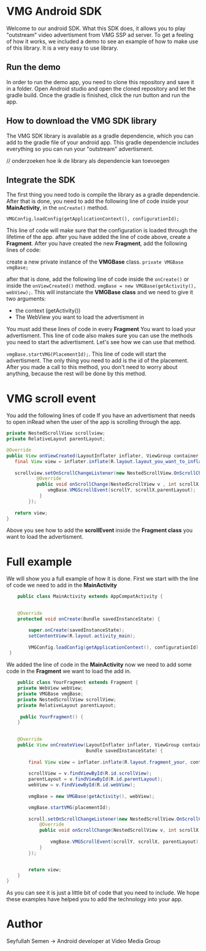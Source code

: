 # VMG Android SDK

Welcome to our android SDK. What this SDK does, it allows you to play "outstream" video advertisment from VMG SSP ad server. 
To get a feeling of how it works, we included a demo to see an example of how to make use of this library.
It is a very easy to use library.

## Run the demo
In order to run the demo app, you need to clone this repository and save it in a folder. Open Android studio and open the cloned repository and let the gradle build.
Once the gradle is finished, click the run button and run the app.

## How to download the VMG SDK library

The VMG SDK library is available as a gradle dependencie, which you can add to the gradle file of your android app.
This gradle dependencie includes everything so you can run your "outstream" advertisment.

// onderzoeken hoe ik de library als dependencie kan toevoegen

## Integrate the SDK

The first thing you need todo is compile the library as a gradle dependencie. After that is done, 
you need to add the following line of code inside your **MainActivity**, in the `onCreate()` method.

`VMGConfig.loadConfig(getApplicationContext(), configurationId);`

This line of code will make sure that the configuration is loaded through the lifetime of the app.
after you have added the line of code above, create a **Fragment**. After you have created the new **Fragment**,
add the following lines of code:

create a new private instance of the **VMGBase** class.
`private VMGBase vmgBase;`

after that is done, add the following line of code inside the `onCreate()` or inside the `onViewCreated()` method.
`vmgBase = new VMGBase(getActivity(), webView);`.
This will instanciate the **VMGBase class** and we need to give it two arguments:
* the context (getActivity())
* The WebView you want to load the advertisment in

You must add these lines of code in every **Fragment** You want to load your advertisment.
This line of code also makes sure you can use the methods you need to start the advertisment. Let's see how we can use that method.

` vmgBase.startVMG(PlacementId); `. 
This line of code will start the advertisment. The only thing you need to add is the id of the placement. After you made a call to this method, you don't need to worry about anything,
because the rest will be done by this method.

# VMG scroll event
You add the following lines of code If you have an advertisment that needs to open inRead when the user of the app is scrolling through the app. 
 ```java
 private NestedScrollView scrollview;
 private RelativeLayout parentLayout;
 
 @Override
 public View onViewCreated(LayoutInflater inflater, ViewGroup container, Bundle savedinstances){
    final View view = inflater.inflate(R.layout.layout_you_want_to_inflate,container,false);
    
    scrollview.setOnScrollChangeListener(new NestedScrollView.OnScrollChangeListener(){
            @Override
            public void onScrollChange(NestedScrollView v , int scrollX, int scrollY, int oldScrollX,int oldScrollY){
                vmgBase.VMGScrollEvent(scrollY, scrollX,parentLayout);
             }
         });
         
    return view;
}
 ```
Above you see how to add the **scrollEvent** inside the **Fragment class** you want to load the advertisment.

# Full example
We will show you a full example of how it is done. First we start with the line of code we need to add in the **MainActivity**
```java
    public class MainActivity extends AppCompatActivity {
    

    @Override
    protected void onCreate(Bundle savedInstanceState) {

        super.onCreate(savedInstanceState);
        setContentView(R.layout.activity_main);
        
        VMGConfig.loadConfig(getApplicationContext(), configurationId);
 }

```
We added the line of code in the **MainActivity** now we need to add some code in the **Fragment** we want to load the add in.

```java
    public class YourFragment extends Fragment {
    private WebView webView;
    private VMGBase vmgBase;
    private NestedScrollView scrollView;
    private RelativeLayout parentLayout;
   
     public YourFragment() {
    }

   
    @Override
    public View onCreateView(LayoutInflater inflater, ViewGroup container,
                             Bundle savedInstanceState) {
                             
        final View view = inflater.inflate(R.layout.fragment_your, container, false);
        
        scrollView = v.findViewById(R.id.scrollView);
        parentLayout = v.findViewById(R.id.parentLayout);
        webView = v.findViewById(R.id.webView);
        
        vmgBase = new VMGBase(getActivity(), webView);

        vmgBase.startVMG(placementId);
        
        scroll.setOnScrollChangeListener(new NestedScrollView.OnScrollChangeListener() {
            @Override
            public void onScrollChange(NestedScrollView v, int scrollX, int scrollY, int oldScrollX, int oldScrollY) {
            
                vmgBase.VMGScrollEvent(scrollY, scrollX, parentLayout);
            }
        });


        return view;
    }
}

```
As you can see it is just a little bit of code that you need to include. We hope these examples have helped you to add the technology into your app.

# Author
Seyfullah Semen -> Android developer at Video Media Group

